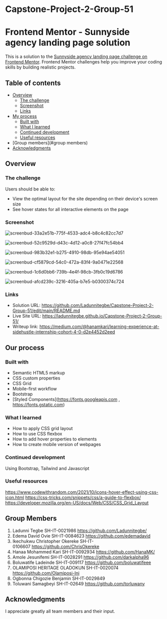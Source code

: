 # Capstone-Project-2-Group-51


# Frontend Mentor - Sunnyside agency landing page solution

This is a solution to the [Sunnyside agency landing page challenge on Frontend Mentor](https://www.frontendmentor.io/challenges/sunnyside-agency-landing-page-7yVs3B6ef). Frontend Mentor challenges help you improve your coding skills by building realistic projects.

## Table of contents

- [Overview](#overview)
  - [The challenge](#the-challenge)
  - [Screenshot](#screenshot)
  - [Links](#links)
- [My process](#my-process)
  - [Built with](#built-with)
  - [What I learned](#what-i-learned)
  - [Continued development](#continued-development)
  - [Useful resources](#useful-resources)
- [Group members](#group members)
- [Acknowledgments](#acknowledgments)



## Overview

### The challenge

Users should be able to:

- View the optimal layout for the site depending on their device's screen size
- See hover states for all interactive elements on the page

### Screenshot

![screenbud-33a2e51b-775f-4533-adc4-b8c4c82cc7d7](https://user-images.githubusercontent.com/93840071/143215741-dfe0a52e-22ae-4546-bdc0-b80e24b9433b.png)

![screenbud-52c9529d-d43c-4d12-a0c8-27f47fc54bb4](https://user-images.githubusercontent.com/93840071/143215792-54a31944-ce8b-4ceb-834f-8c17d8285c51.png)

![screenbud-983b32e1-b275-4910-98db-95e94ae54051](https://user-images.githubusercontent.com/93840071/143215822-5384f256-57ba-4648-a04d-fd91131e4095.png)

![screenbud-cf5879cd-54c0-472a-83f4-9a0471e22568](https://user-images.githubusercontent.com/93840071/143215974-9993a620-8db2-4cd3-b20f-078032abe506.png)

![screenbud-1c6d0bb6-739b-4e4f-98cb-3fb0c19d6786](https://user-images.githubusercontent.com/93840071/143218837-779a1817-3883-4a76-b0aa-eb774a71eb9c.png)

![screenbud-afcd239c-3216-405a-b7e5-b0300374c724](https://user-images.githubusercontent.com/93840071/143220977-97d0d0ce-ce22-456e-9e5f-77e019b9e4c9.png)




### Links

- Solution URL: https://github.com/Ladunnitegbe/Capstone-Project-2-Group-51/edit/main/README.md
- Live Site URL: https://ladunnitegbe.github.io/Capstone-Project-2-Group-51/
- Writeup link: https://medium.com/@hanamkari/learning-experience-at-sidehustle-internship-cohort-4-0-d2e4452d2eed


## Our process

### Built with

- Semantic HTML5 markup
- CSS custom properties
- CSS Grid
- Mobile-first workflow
- Bootstrap
- [Styled Components](https://fonts.googleapis.com , https://fonts.gstatic.com) 



### What I learned

* How to apply CSS grid layout
* How to use CSS flexbox
* How to add hover properties to elements
* How to create mobile version of webpages



### Continued development

Using Bootstrap, Tailwind and Javascript

### Useful resources

https://www.codewithrandom.com/2021/10/icons-hover-effect-using-css-icon.html
https://css-tricks.com/snippets/css/a-guide-to-flexbox/
https://developer.mozilla.org/en-US/docs/Web/CSS/CSS_Grid_Layout


## Group Members

1. Ladunni Tegbe SH-IT-0021986 https://github.com/Ladunnitegbe/
2. Edema David Ovie SH-IT-0084623 https://github.com/edemadavid
3. Ikechukwu Christopher Okereke SH-IT-0106607 https://github.com/ChrisOkereke
4. Hanaa Mohammed Kari SH-IT-0092934 https://github.com/HanaMK/
5. Amole Jesunifemi SH-IT-0028291 https://github.com/darkalpha96
6. Boluwatife Ladeinde SH-IT-009117 https://github.com/boluwatifeee
7. OLAMIPOSI HERITAGE OLADOKUN SH-IT-0020074 https://github.com/Olamiposi-Ini
8. Ogbonna Chigozie Benjamin SH-IT-0029849 
9. Toluwani Samagbeyi SH-IT-02649 https://github.com/torluwany




## Acknowledgments
I appreciate greatly all team members and their input.

